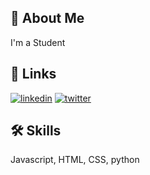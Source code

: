 ## 🚀 About Me
I'm a Student
## 🔗 Links
[![linkedin](https://img.shields.io/badge/linkedin-0A66C2?style=for-the-badge&logo=linkedin&logoColor=white)](https://www.linkedin.com/in/shubham-kumar-83ba871a5/)
[![twitter](https://img.shields.io/badge/twitter-1DA1F2?style=for-the-badge&logo=twitter&logoColor=white)](https://twitter.com/svk_shubham)
## 🛠 Skills
Javascript, HTML, CSS, python 

